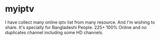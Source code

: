 # myiptv
I have collect many  online iptv list from many resource. And I'm wishing to share. It's specially for Bangladeshi People. 225+ 100% Online and no duplicates channel including some HD channels.
